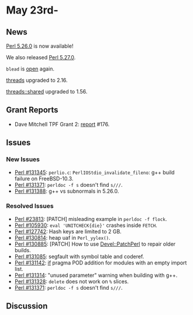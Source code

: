 # May 23rd-

## News

[Perl 5.26.0](http://nntp.perl.org/group/perl.perl5.porters/244573) is
now available!

We also released
[Perl 5.27.0](http://nntp.perl.org/group/perl.perl5.porters/244580).

`blead` is [open](http://nntp.perl.org/group/perl.perl5.porters/244653)
again.

[threads](http://metacpan.org/pod/threads) upgraded to 2.16.

[threads::shared](http://metacpan.org/pod/threads::shared) upgraded to
1.56.

## Grant Reports

* Dave Mitchell TPF Grant 2:
  [report](http://nntp.perl.org/group/perl.perl5.porters/244482)
  \#176.

## Issues

### New Issues

* [Perl #131345](http://rt.perl.org/Ticket/Display.html?id=131345):
  `perlio.c`: `PerlIOStdio_invalidate_fileno`: g++ build failure on
  FreeBSD-10.3.
* [Perl #131371](http://rt.perl.org/Ticket/Display.html?id=131371):
  `perldoc -f s` doesn't find `s///`.
* [Perl #131388](http://rt.perl.org/Ticket/Display.html?id=131388):
  g++ vs subnormals in 5.26.0.

### Resolved Issues

* [Perl #23813](http://rt.perl.org/Ticket/Display.html?id=23813):
  \[PATCH\] misleading example in `perldoc -f flock`.
* [Perl #105930](http://rt.perl.org/Ticket/Display.html?id=105930):
  `eval 'UNITCHECK{die}'` crashes inside `FETCH`.
* [Perl #127742](http://rt.perl.org/Ticket/Display.html?id=127742):
  Hash keys are limited to 2 GB.
* [Perl #130814](http://rt.perl.org/Ticket/Display.html?id=130814):
  heap uaf in `Perl_yylex()`.
* [Perl #130885](http://rt.perl.org/Ticket/Display.html?id=130885):
  \[PATCH\] How to use
  [Devel::PatchPerl](http://metacpan.org/pod/Devel::PatchPerl) to
  repair older builds.
* [Perl #131085](http://rt.perl.org/Ticket/Display.html?id=131085):
  segfault with symbol table and coderef.
* [Perl #131142](http://rt.perl.org/Ticket/Display.html?id=131142):
  [if](http://metacpan.org/pod/if) pragma POD addition for modules with
  an empty import list.
* [Perl #131314](http://rt.perl.org/Ticket/Display.html?id=131314):
  "unused parameter" warning when building with g++.
* [Perl #131328](http://rt.perl.org/Ticket/Display.html?id=131328):
  `delete` does not work on `%` slices.
* [Perl #131371](http://rt.perl.org/Ticket/Display.html?id=131371):
  `perldoc -f s` doesn't find `s///`.

## Discussion

